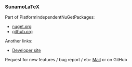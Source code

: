 ### SunamoLaTeX

Part of PlatformIndependentNuGetPackages:

- [nuget.org](https://www.nuget.org/profiles/sunamo)
- [github.org](https://github.com/sunamo/PlatformIndependentNuGetPackages)

Another links:

- [Developer site](https://sunamo.cz)

Request for new features / bug report / etc: [Mail](mailto:radek.jancik@sunamo.cz) or on GitHub